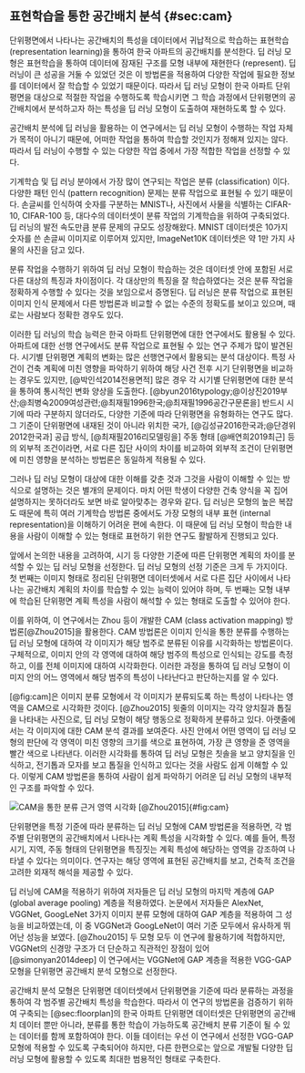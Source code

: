 ## 표현학습을 통한 공간배치 분석 {#sec:cam}

<!-- 표현학습 : 기계가 데이터로부터 유용한 정보를 추출하는 방법을 연구하는 분야 -->
<!-- 공간배치 분석 = 공간배치 데이터에서 학습된 잠재표현 도출 -->
<!-- 잠재표현 분석 모형 = VGG-GAP -->

단위평면에서 나타나는 공간배치의 특성을
데이터에서 귀납적으로 학습하는
표현학습 (representation learning)을 통하여
한국 아파트의 공간배치를 분석한다.
딥 러닝 모형은 표현학습을 통하여
데이터에 잠재된 구조를 모형 내부에 재현한다 (represent).
딥 러닝이 큰 성공을 거둘 수 있었던 것은
이 방법론을 적용하여
다양한 작업에 필요한 정보를
데이터에서 잘 학습할 수 있었기 때문이다.
따라서
딥 러닝 모형이
한국 아파트 단위평면을 대상으로
적절한 작업을 수행하도록 학습시키면
그 학습 과정에서
단위평면의 공간배치에서 분석하고자 하는 특성을
딥 러닝 모형이 도출하여 재현하도록 할 수 있다.

공간배치 분석에 딥 러닝을 활용하는 이 연구에서는
딥 러닝 모형이 수행하는 작업 자체가 목적이 아니기 때문에,
어떠한 작업을 통하여 학습할 것인지가 정해져 있지는 않다.
따라서 딥 러닝이 수행할 수 있는 다양한 작업 중에서
가장 적합한 작업을 선정할 수 있다.

기계학습 및 딥 러닝 분야에서 가장 많이 연구되는 작업은
분류 (classification) 이다.
다양한 패턴 인식 (pattern recognition) 문제는
분류 작업으로 표현될 수 있기 때문이다.
손글씨를 인식하여 숫자를 구분하는 MNIST나,
사진에서 사물을 식별하는 CIFAR-10, CIFAR-100 등,
대다수의 데이터셋이 분류 작업의 기계학습을 위하여 구축되었다.
딥 러닝의 발전 속도만큼 분류 문제의 규모도 성장해왔다.
MNIST 데이터셋은 10가지 숫자를 쓴 손글씨 이미지로 이루어져 있지만,
ImageNet10K 데이터셋은 약 1만 가지 사물의 사진을 담고 있다.

분류 작업을 수행하기 위하여
딥 러닝 모형이 학습하는 것은
데이터셋 안에 포함된 서로 다른 대상의 특징과 차이점이다.
각 대상만의 특징을 잘 학습하였다는 것은
분류 작업을 정확하게 수행할 수 있다는 것을 보임으로서 증명된다.
딥 러닝은 분류 작업으로 표현된 이미지 인식 문제에서
다른 방법론과 비교할 수 없는 수준의 정확도를 보이고 있으며,
때로는 사람보다 정확한 경우도 있다.

이러한 딥 러닝의 학습 능력은
한국 아파트 단위평면에 대한 연구에서도 활용될 수 있다.
아파트에 대한 선행 연구에서도
분류 작업으로 표현될 수 있는 연구 주제가 많이 발견된다.
시기별 단위평면 계획의 변화는
많은 선행연구에서 활용되는 분석 대상이다.
특정 사건이 건축 계획에 미친 영향을 파악하기 위하여
해당 사건 전후 시기 단위평면을 비교하는 경우도 있지만,
[@박인석2014전용면적]
많은 경우 각 시기별 단위평면에 대한 분석을 통하여
통시적인 변화 양상을 도출한다.
[@byun2016typology;@이상진2019부산;@최병숙2009여성관련;@최재필1996한국;@최재필1996공간구문론을]
반드시 시기에 따라 구분하지 않더라도,
다양한 기준에 따라 단위평면을 유형화하는 연구도 많다.
그 기준이 단위평면에 내재된 것이 아니라
위치한 국가, [@김성규2016한국과;@단경위2012한국과]
공급 방식, [@최재필2016리모델링을]
주동 형태 [@배연희2019최근]
등의 외부적 조건이라면,
서로 다른 집단 사이의 차이를 비교하여
외부적 조건이 단위평면에 미친 영향을 분석하는 방법론은
동일하게 적용될 수 있다.

그러나
딥 러닝 모형이 대상에 대한 이해를 갖춘 것과
그것을 사람이 이해할 수 있는 방식으로 설명하는 것은
별개의 문제이다.
마치 어떤 학생이
다양한 건축 양식을 꼭 집어 설명하지는 못하더라도
보면 바로 알아맞추는 경우와 같다.
딥 러닝은
모형의 높은 복잡도 때문에
특히 여러 기계학습 방법론 중에서도
가장 모형의 내부 표현 (internal representation)을
이해하기 어려운 편에 속한다.
이 때문에
딥 러닝 모형이 학습한 내용을
사람이 이해할 수 있는 형태로 표현하기 위한 연구도 활발하게 진행되고 있다.

앞에서 논의한 내용을 고려하여,
시기 등 다양한 기준에 따른 단위평면 계획의 차이를 분석할 수 있는
딥 러닝 모형을 선정한다.
딥 러닝 모형의 선정 기준은 크게 두 가지이다.
첫 번째는 이미지 형태로 정리된 단위평면 데이터셋에서
서로 다른 집단 사이에서 나타나는
공간배치 계획의 차이를 학습할 수 있는 능력이 있어야 하며,
두 번째는 모형 내부에 학습된 단위평면 계획 특성을
사람이 해석할 수 있는 형태로 도출할 수 있어야 한다.

이를 위하여,
이 연구에서는
Zhou 등이 개발한
CAM (class activation mapping) 방법론[@Zhou2015]을 활용한다.
CAM 방법론은
이미지 인식을 통한 분류를 수행하는 딥 러닝 모형에 대하여
각 이미지가 해당 범주로 분류된 이유를
시각화하는 방법론이다.
구체적으로,
이미지 안의 각 영역에 대하여
해당 범주의 특성으로 인식되는 강도를 측정하고,
이를 전체 이미지에 대하여 시각화한다.
이러한 과정을 통하여
딥 러닝 모형이
이미지 안의 어느 영역에서
해당 범주의 특성이 나타난다고 판단하는지를 알 수 있다.

[@fig:cam]은
이미지 분류 모형에서
각 이미지가 분류되도록 하는 특성이 나타나는 영역을
CAM으로 시각화한 것이다. [@Zhou2015]
윗줄의 이미지는
각각 양치질과 톱질을 나타내는 사진으로,
딥 러닝 모형이 해당 행동으로 정확하게 분류하고 있다.
아랫줄에서는
각 이미지에 대한 CAM 분석 결과를 보여준다.
사진 안에서 어떤 영역이
딥 러닝 모형의 판단에
각 영역이 미친 영향의 크기를 색으로 표현하여,
가장 큰 영향을 준 영역을 빨간 색으로 나타낸다.
이러한 시각화를 통하여
딥 러닝 모형은 칫솔을 보고 양치질을 인식하고,
전기톱과 모자를 보고 톱질을 인식하고 있다는 것을
사람도 쉽게 이해할 수 있다.
이렇게 CAM 방법론을 통하여
사람이 쉽게 파악하기 어려운 딥 러닝 모형의 내부적인 구조를
파악할 수 있다.

![CAM을 통한 분류 근거 영역 시각화 [@Zhou2015]](cam_zhou.png){#fig:cam}

단위평면을 특정 기준에 따라 분류하는 딥 러닝 모형에 CAM 방법론을 적용하면,
각 범주별 단위평면의 공간배치에서 나타나는 계획 특성을 시각화할 수 있다.
예를 들어,
특정 시기, 지역, 주동 형태의 단위평면을 특징짓는
계획 특성에 해당하는 영역을 강조하여 나타낼 수 있다는 의미이다.
연구자는 해당 영역에 표현된 공간배치를 보고,
건축적 조건을 고려한 외재적 해석을 제공할 수 있다.

딥 러닝에 CAM을 적용하기 위하여
저자들은 딥 러닝 모형의 마지막 계층에
GAP (global average pooling) 계층을 적용하였다.
논문에서 저자들은
AlexNet, VGGNet, GoogLeNet 3가지 이미지 분류 모형에 대하여
GAP 계층을 적용하여 그 성능을 비교하였는데,
이 중 VGGNet과 GoogLeNet이
여러 기준 모두에서 유사하게 뛰어난 성능을 보였다. [@Zhou2015]
두 모형 모두 이 연구에 활용하기에 적합하지만,
VGGNet의 신경망 구조가 더 단순하고 직관적인 장점이 있어
[@simonyan2014deep]
이 연구에서는 VGGNet에 GAP 계층을 적용한 VGG-GAP 모형을
단위평면 공간배치 분석 모형으로 선정한다.

공간배치 분석 모형은
단위평면 데이터셋에서
단위평면을 기준에 따라 분류하는 과정을 통하여
각 범주별 공간배치 특성을 학습한다.
따라서 이 연구의 방법론을 검증하기 위하여 구축되는
[@sec:floorplan]의 한국 아파트 단위평면 데이터셋은
단위평면의 공간배치 데이터 뿐만 아니라,
분류를 통한 학습이 가능하도록
공간배치 분류 기준이 될 수 있는 데이터를 함께 포함하여야 한다.
이들 데이터는 우선 이 연구에서 선정한 VGG-GAP 모형에 적용할 수 있도록
구축되어야 하지만,
다른 한편으로는 앞으로 개발될 다양한 딥 러닝 모형에 활용할 수 있도록
최대한 범용적인 형태로 구축한다.
